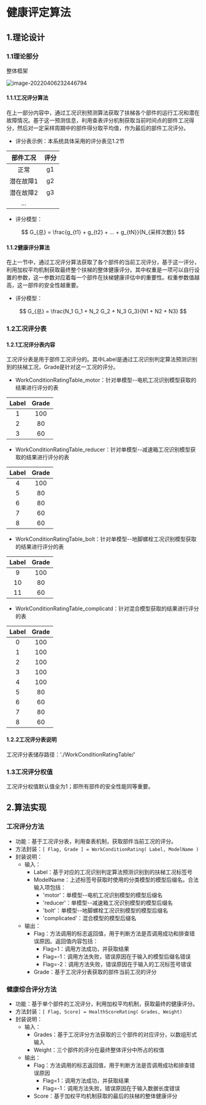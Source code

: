 # 健康评定算法

## 1.理论设计

### 1.1理论部分

整体框架

![image-20220406232446794](C:\Users\96919\AppData\Roaming\Typora\typora-user-images\image-20220406232446794.png)

#### 1.1.1工况评分算法

在上一部分内容中，通过工况识别预测算法获取了扶梯各个部件的运行工况和潜在故障情况。基于这一预测信息，利用查表评分机制获取当前时间点的部件工况得分，然后对一定采样周期中的部件得分取平均值，作为最后的部件工况评分。

* 评分表示例：本系统具体采用的评分表见1.2节

| 部件工况  | 评分 |
| :-------: | :--: |
|   正常    |  g1  |
| 潜在故障1 |  g2  |
| 潜在故障2 |  g3  |
|    ...    |      |

* 评分模型：

$$
G_{总} = \frac{g_{t1} + g_{t2} + ... + g_{tN}}{N_{采样次数}}
$$

#### 1.1.2健康评分算法

在上一节中，通过工况评分算法获取了各个部件的当前工况评分，基于这一评分，利用加权平均机制获取最终整个扶梯的整体健康评分。其中权重是一项可以自行设置的参数，这一参数对应着每一个部件在扶梯健康评估中的重要性。权重参数值越高，这一部件的安全性越重要。

* 评分模型：

$$
G_{总} = \frac{N_1 G_1 + N_2 G_2 + N_3 G_3}{N1 + N2 + N3}
$$

### 1.2工况评分表

#### 1.2.1工况评分表内容

工况评分表是用于部件工况评分的。其中Label是通过工况识别判定算法预测识别到的扶梯工况，Grade是针对这一工况的评分。

* WorkConditionRatingTable_motor：针对单模型--电机工况识别模型获取的结果进行评分的表

| Label | Grade |
| :---: | :---: |
|   1   |  100  |
|   2   |  80   |
|   3   |  60   |

* WorkConditionRatingTable_reducer：针对单模型--减速箱工况识别模型获取的结果进行评分的表

| Label | Grade |
| :---: | :---: |
|   4   |  100  |
|   5   |  80   |
|   6   |  80   |
|   7   |  60   |
|   8   |  60   |

* WorkConditionRatingTable_bolt：针对单模型--地脚螺栓工况识别模型获取的结果进行评分的表

| Label | Grade |
| :---: | :---: |
|   9   |  100  |
|  10   |  80   |
|  11   |  60   |

* WorkConditionRatingTable_complicatd：针对混合模型获取的结果进行评分的表

| Label | Grade |
| :---: | :---: |
|   0   |  100  |
|   1   |  100  |
|   2   |  100  |
|   3   |  100  |
|   4   |  100  |
|   5   |  80   |
|   6   |  60   |
|   7   |  80   |
|   8   |  60   |

#### 1.2.2工况评分表说明

工况评分表储存路径：'./WorkConditionRatingTable/'

### 1.3工况评分权值

工况评分权值默认值全为1；即所有部件的安全性能同等重要。

## 2.算法实现

### 工况评分方法

* 功能：基于工况评分表，利用查表机制，获取部件当前工况的评分。
* 方法封装：`[ Flag, Grade ] = WorkConditionRating( Label, ModelName )`
* 封装说明：
  * 输入：
    * Label：基于对应的工况识别判定算法预测识别到的扶梯工况标签号
    * ModelName：上述标签号获取时使用的分类模型的模型后缀名。合法输入项包括：
      * 'motor'：单模型--电机工况识别模型的模型后缀名
      * 'reducer'：单模型--减速箱工况识别模型的模型后缀名
      * 'bolt'：单模型--地脚螺栓工况识别模型的模型后缀名
      * 'complicated'：混合模型的模型后缀名
  * 输出：
    * Flag：方法调用的标志返回值，用于判断方法是否调用成功和排查错误原因。返回值内容包括：
      * Flag=1：调用方法成功，并获取结果
      * Flag=-1：调用方法失败，错误原因在于输入的模型后缀名错误
      * Flag=-2：调用方法失败，错误原因在于输入的工况标签号错误
    * Grade：基于工况评分表获取的部件当前工况的评分

### 健康综合评分方法

* 功能：基于单个部件的工况评分，利用加权平均机制，获取最终的健康评分。
* 方法封装：`[ Flag, Score] = HealthScoreRating( Grades, Weight)`
* 封装说明：
  * 输入：
    * Grades：基于工况评分方法获取的三个部件的对应评分，以数组形式输入
    * Weight：三个部件的评分在最终整体评分中所占的权值
  * 输出：
    * Flag：方法调用的标志返回值，用于判断方法是否调用成功和排查错误原因
      * Flag=1：调用方法成功，并获取结果
      * Flag=-1：调用方法失败，错误原因在于输入数据长度错误
    * Score：基于加权平均机制获取的最后的扶梯的整体健康评分